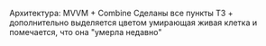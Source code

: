 Архитектура: MVVM + Combine
Сделаны все пункты ТЗ + дополнительно выделяется цветом умирающая живая клетка и помечается, что она "умерла недавно"
